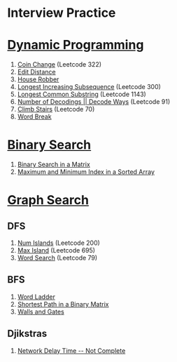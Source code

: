 # Interview Practice



# [Dynamic Programming](dp/)
 
1. [Coin Change](dp/coinChange.py) (Leetcode 322) 
2. [Edit Distance](dp/editDistance.py) 
3. [House Robber](dp/houseRobber.py) 
4. [Longest Increasing Subsequence](dp/LIS.py) (Leetcode 300)
5. [Longest Common Substring](dp/LCS.py) (Leetcode 1143) 
6. [Number of Decodings || Decode Ways](dp/numDecodings.py) (Leetcode 91)
7. [Climb Stairs](dp/climbStairs.py) (Leetcode 70) 
8. [Word Break](dp/wordBreak.py)

# [Binary Search](binSearch/)

1. [Binary Search in a Matrix](binSearch/binSearchMatrix.py)
2. [Maximum and Minimum Index in a Sorted Array](binSearch/maxMinInArr.py)

# [Graph Search](graph_search/)

## DFS 
1. [Num Islands](graph_search/numIslands.py) (Leetcode 200)
2. [Max Island](graph_search/maxIsland.py) (Leetcode 695)
3. [Word Search](graph_search/wordSearch.py) (Leetcode 79)

## BFS
1. [Word Ladder](graph_search/wordLadder.py)
2. [Shortest Path in a Binary Matrix](graph_search/shortPathBinMatrix.py)
3. [Walls and Gates](graph_search/wallsAndGates.py)

## Djikstras 
1. [Network Delay Time -- Not Complete](graph_search/networkDelayTime.py)

